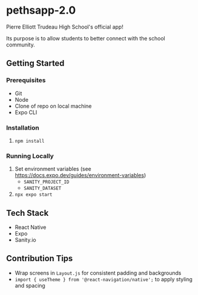 # pethsapp-2.0
Pierre Elliott Trudeau High School's official app!

Its purpose is to allow students to better connect with the school community.

## Getting Started
### Prerequisites
* Git
* Node
* Clone of repo on local machine
* Expo CLI

### Installation
1. `npm install`

### Running Locally
1. Set environment variables (see https://docs.expo.dev/guides/environment-variables)
    * `SANITY_PROJECT_ID`
    * `SANITY_DATASET`
2. `npx expo start`

## Tech Stack
* React Native
* Expo
* Sanity.io

## Contribution Tips
* Wrap screens in `Layout.js` for consistent padding and backgrounds
* `import { useTheme } from '@react-navigation/native';` to apply styling and spacing
